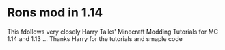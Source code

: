 # Rons mod in 1.14
This fdollows very closely Harry Talks' Minecraft Modding Tutorials for MC 1.14 and 1.13 ... 
    Thanks Harry for the tutorials and smaple code

